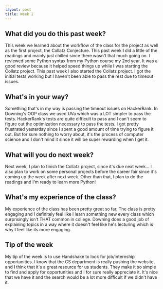 ```yaml
---
layout: post
title: Week 2
---
```


## What did you do this past week?

This week we learned about the workflow of the class for the project as well as the first project, the Collatz Conjecture. This past week I did a little of the readings and mainly just chilled since there wasn't that much going on. I reviewed some Python syntax from my Python course my 2nd year. It was a good review because it helped speed things up while I was starting the Collatz project. This past week I also started the Collatz project. I got the initial tests working but I haven't been able to pass the rest due to timeout issues.

## What's in your way?

Something that's in my way is passing the timeout issues on HackerRank. In Downing's OOP class we used UVa which was a LOT simpler to pass the tests. HackerRank's tests are quite difficult to pass and I can't seem to figure out the optimization necessary to pass the tests. I got pretty frustrated yesterday since I spent a good amount of time trying to figure it out. But for sure nothing to worry about, it's the process of computer science and I don't mind it since it will be super rewarding when I get it.

## What will you do next week?

Next week, I plan to finish the Collatz project, since it's due next week... I also plan to work on some personal projects before the career fair since it's coming up the week after next week. Other than that, I plan to do the readings and I'm ready to learn more Python!

## What's my experience of the class?

My experience of the class has been pretty great so far. The class is pretty engaging and I definitely feel like I learn something new every class which surprisingly isn't THAT common in college. Downing does a good job of explaining topics in a way where it doesn't feel like he's lecturing which is why I feel like its more engaging.


## Tip of the week

My tip of the week is to use Handshake to look for job/internship opportunities. I know that the CS department is really pushing the website, and I think that it's a great resource for us students. They make it so simple to find and apply for opportunities and I for sure really appreciate it. It's nice that we have it and the search would be a lot more difficult if we didn't have it.